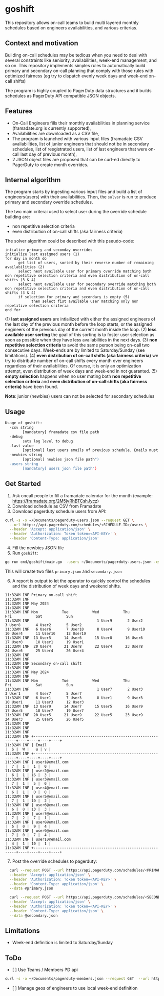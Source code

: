 # goshift

This repository allows on-call teams to build multi layered monthly schedules based on engineers availabilities, and various criterias.

## Context and motivation

Building on-call schedules may be tedious when you need to deal with several constraints like seniority, availabilities, week-end management, and so on.
This repository implements simples rules to automatically build primary and secondary on-call planning that comply with those rules with optimized fairness (eg try to dispatch evenly week days and week-end on-call shifts)

The program is highly coupled to PagerDuty data structures and it builds schedules as PagerDuty API compatible JSON objects.

## Features

* On-Call Engineers fills their monthly availabilities in planning service (framadate.org is currently supported),
* Availabilities are downloaded as a CSV file,
* The program is launched with various input files (framadate CSV avaliabilities, list of junior engineers that should not be in secondary schedules, list of resgistrated users, list of last engineers that were on-call last day of previous month),
* 2 JSON object files are proposed that can be curl-ed directly to PagerDuty to create month overrides.

## Internal algorithm

The program starts by ingesting various input files and build a list of engineers(users) with their availabilities.
Then, the `solver` is run to produce primary and secondary override schedules.

The two main criterai used to select user during the override schedule building are:
* non repetitive selection criteria
* even distribution of on-call shifts (aka fairness criteria)

The solver algorithm could be described with this pseudo-code:
```
intialize primary and seconday overrides
initialize last assigned users (1)
for day in month do
      get list of users, sorted by their reverse number of remaining availabilities (2)
      select next available user for primary override matching both non repetitive selection criteria and even distribution of on-call shifts (3 & 4)
      select next available user for secondary override matching both non repetitive selection criteria and even distribution of on-call shifts (3 & 4)
      if selection for primary and secondary is empty (5)
            then select fist available user matching only non repetitive selection criteria
end for
```

(1) **last assigned users** are intiailized with either the assigned engineers of the last day of the previous month before the loop starts, or the assigned engineers of the previous day of the current month inside the loop.
(2) **less available user sorting** the goal of this sorting is to foster user selection as soon as possible when they have less availabilities in the next days.
(3) **non repetitive selection criteria** to avoid the same person being on-call two consecutive days. Week-ends are by limited to Saturday/Sunday (see limitations).
(4) **even distribution of on-call shifts (aka fairness criteria)**  we try to distribute number of on-call shifts every month over engineers regardless of their availabilities. Of course, it is only an optimization attempt, even distribution of week days and week-end in not guaranted.
(5) **empty selection** happens when no user mating both  **non repetitive selection criteria** and **even distribution of on-call shifts (aka fairness criteria)** have been found.

**Note**: junior (newbies) users can not be selected for secondary schedules

## Usage

```sh
Usage of goshift:
  -csv string
        [mandatory] framadate csv file path
  -debug
        sets log level to debug
  -last value
        [optional] last users emails of previous schedule. Emails must match users json file.
  -newbies string
        [optional] newbies json file path")
  -users string
        [mandatory] users json file path")
```

## Get Started

1. Ask oncall people to fill a framadate calendar for the month (example: https://framadate.org/2M5jvRhBTCshJycz)
2. Download schedule as CSV from Framadate
3. Download pagerduty schedule users from API: 
```sh
curl -s -o ~/Documents/pagerduty-users.json --request GET \
  --url https://api.pagerduty.com/schedules/<SCHEDULE-ID>/users \
  --header 'Accept: application/json' \
  --header 'Authorization: Token token=<API-KEY>' \
  --header 'Content-Type: application/json'
```
4. Fill the newbies JSON file
5. Run `goshift`:

```sh
go run cmd/goshift/main.go  -users ~/Documents/pagerduty-users.json -csv ~/Downloads/On-CallMay2024.csv -last user1@email.com -last user2@email.com -debug      
```
This will create two files `primary.json` and `secondary.json`

6. A report is output to let the operator to quickly control the schedules and the distribution of week days and weekend shifts.

```
11:32AM INF Primary on-call shift
11:32AM INF
11:32AM INF May 2024
11:32AM INF
11:32AM INF Mon           Tue           Wed           Thu           Fri           Sat           Sun
11:32AM INF                               1 User9       2 User2       3 User8       4 User2       5 User2       
11:32AM INF   6 User6       7 User10      8 User4       9 User10     10 User4      11 User10     12 User10   
11:32AM INF  13 User5      14 User6      15 User8      16 User6      17 User8      18 User1      19 User1     
11:32AM INF  20 User4      21 User8      22 User4      23 User8      24 User6      25 User4      26 User4     
11:32AM INF
11:32AM INF
11:32AM INF Secondary on-call shift
11:32AM INF
11:32AM INF May 2024
11:32AM INF
11:32AM INF Mon           Tue           Wed           Thu           Fri           Sat           Sun
11:32AM INF                               1 User7       2 User3       3 User1       4 User7       5 User7     
11:32AM INF   6 User1       7 User3       8 User1       9 User3      10 User1      11 User3      12 User3     
11:32AM INF  13 User9      14 User7      15 User5      16 User9      17 User5      18 User7      19 User7     
11:32AM INF  20 User5      21 User9      22 User5      23 User9      24 User3      25 User5      26 User5     
11:32AM INF
11:32AM INF
11:32AM INF
11:32AM INF +--------------------------------------------------------------+----+----+----+----+
11:32AM INF | Email                                                        |  S |  W |   u | v |
11:32AM INF +--------------------------------------------------------------+----+----+----+----+
11:32AM INF | user1@email.com                                              |  7 |  1 |  1 |  0 |
11:32AM INF | user2@email.com                                              |  6 |  1 | 16 |  3 |
11:32AM INF | user3@email.com                                              |  7 |  1 |  5 |  0 |
11:32AM INF | user4@email.com                                              |  6 |  1 |  0 |  0 |
11:32AM INF | user5@email.com                                              |  7 |  1 | 10 |  2 |
11:32AM INF | user6@email.com                                              |  6 |  0 | 13 |  3 |
11:32AM INF | user7@email.com                                              |  7 |  2 |  7 |  1 |
11:32AM INF | user8@email.com                                              |  5 |  0 |  9 |  4 |
11:32AM INF | user9@email.com                                              |  7 |  0 |  7 |  4 |
11:32AM INF | user10@email.com                                             |  4 |  1 | 10 |  1 |
11:32AM INF +--------------------------------------------------------------+----+----+----+----+
```

7. Post the override schedules to pagerduty:

```sh
  curl --request POST --url https://api.pagerduty.com/schedules/<PRIMARY-SCHEDULE-ID>/overrides \
  --header 'Accept: application/json' \
  --header 'Authorization: Token token=<API-KEY>' \
  --header 'Content-Type: application/json' \
  --data @primary.json

  curl --request POST --url https://api.pagerduty.com/schedules/<SECONDARY-SCHEDULE-ID>/overrides \
  --header 'Accept: application/json' \
  --header 'Authorization: Token token=<API-KEY>' \
  --header 'Content-Type: application/json' \
  --data @secondary.json
```

## Limitations

* Week-end definition is limited to Saturday/Sunday

## ToDo

* [ ] Use Teams / Members PD api
```sh
curl -s -o ~/Documents/pagerduty-members.json --request GET  --url https://api.pagerduty.com/teams/<TEAM-ID>/members  --header 'Accept: application/json'  --header 'Authorization: Token token=<API-KEY>'  --header 'Content-Type: application/json'
```
* [ ] Manage geos of engineers to use local week-end definition